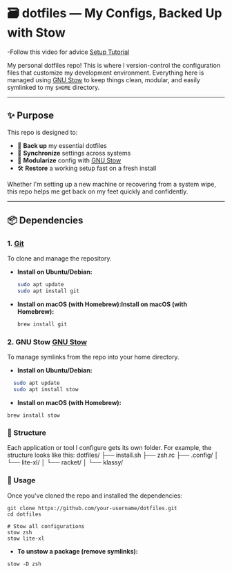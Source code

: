 # 🗃️ dotfiles — My Configs, Backed Up with Stow
  -Follow this video for advice [Setup Tutorial](https://www.youtube.com/watch?v=y6XCebnB9gs)

My personal dotfiles repo! This is where I version-control the configuration files that customize my development environment. Everything here is managed using [GNU Stow](https://www.gnu.org/software/stow/) to keep things clean, modular, and easily symlinked to my `$HOME` directory.

---

## ✨ Purpose

This repo is designed to:

- 🧩 **Back up** my essential dotfiles
- 🔁 **Synchronize** settings across systems
- 🧼 **Modularize** config with [GNU Stow](https://www.gnu.org/software/stow/)
- 🛠️ **Restore** a working setup fast on a fresh install

Whether I'm setting up a new machine or recovering from a system wipe, this repo helps me get back on my feet quickly and confidently.

---

## 📦 Dependencies

### 1. [Git](https://git-scm.com/)

To clone and manage the repository.

- **Install on Ubuntu/Debian:**
  ```bash
  sudo apt update
  sudo apt install git
  
- **Install on macOS (with Homebrew):Install on macOS (with Homebrew):**
  ```bash
  brew install git
  ```

### 2. GNU Stow [GNU Stow](https://www.gnu.org/software/stow/)

To manage symlinks from the repo into your home directory.

- **Install on Ubuntu/Debian:**
```bash
  sudo apt update
  sudo apt install stow
```

- **Install on macOS (with Homebrew):**
```
brew install stow
```


### 📁 Structure

Each application or tool I configure gets its own folder. For example, the structure looks like this:
dotfiles/
├── install.sh
├── zsh.rc
├── .config/
│   └── lite-xl/
│   └── racket/
│   └── klassy/

### 🚀 Usage

Once you've cloned the repo and installed the dependencies:
```
git clone https://github.com/your-username/dotfiles.git
cd dotfiles

# Stow all configurations
stow zsh
stow lite-xl
```

- **To unstow a package (remove symlinks):**
```
stow -D zsh
```
